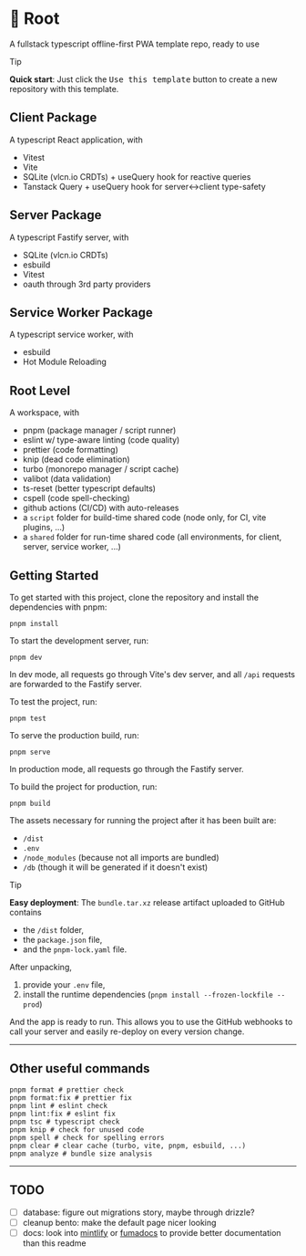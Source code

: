 # 🌳 Root
A fullstack typescript offline-first PWA template repo, ready to use
> [!TIP]
> **Quick start**: 
> Just click the <kbd>Use this template</kbd> button to create a new repository with this template.

## Client Package

A typescript React application, with

- Vitest
- Vite
- SQLite (vlcn.io CRDTs) + useQuery hook for reactive queries
- Tanstack Query + useQuery hook for server<->client type-safety

## Server Package

A typescript Fastify server, with

- SQLite (vlcn.io CRDTs)
- esbuild
- Vitest
- oauth through 3rd party providers

## Service Worker Package

A typescript service worker, with

- esbuild
- Hot Module Reloading

## Root Level

A workspace, with

- pnpm (package manager / script runner)
- eslint w/ type-aware linting (code quality)
- prettier (code formatting)
- knip (dead code elimination)
- turbo (monorepo manager / script cache)
- valibot (data validation)
- ts-reset (better typescript defaults)
- cspell (code spell-checking)
- github actions (CI/CD) with auto-releases
- a `script` folder for build-time shared code (node only, for CI, vite plugins, ...)
- a `shared` folder for run-time shared code (all environments, for client, server, service worker, ...)

## Getting Started

To get started with this project, clone the repository and install the dependencies with pnpm:

```shell
pnpm install
```

To start the development server, run:

```shell
pnpm dev
```

In dev mode, all requests go through Vite's dev server, and all `/api` requests are forwarded to the Fastify server.

To test the project, run:

```shell
pnpm test
```

To serve the production build, run:

```shell
pnpm serve
```

In production mode, all requests go through the Fastify server.

To build the project for production, run:

```shell
pnpm build
```

The assets necessary for running the project after it has been built are:
- `/dist`
- `.env`
- `/node_modules` (because not all imports are bundled)
- `/db` (though it will be generated if it doesn't exist)

> [!TIP]
> **Easy deployment**: 
> The `bundle.tar.xz` release artifact uploaded to GitHub contains
> - the `/dist` folder,
> - the `package.json` file,
> - and the `pnpm-lock.yaml` file.
> 
> After unpacking,
> 1. provide your `.env` file,
> 2. install the runtime dependencies (`pnpm install --frozen-lockfile --prod`)
>
> And the app is ready to run.
> This allows you to use the GitHub webhooks to call your server and easily re-deploy on every version change.

---

## Other useful commands

```shell
pnpm format # prettier check
pnpm format:fix # prettier fix
pnpm lint # eslint check
pnpm lint:fix # eslint fix
pnpm tsc # typescript check
pnpm knip # check for unused code
pnpm spell # check for spelling errors
pnpm clear # clear cache (turbo, vite, pnpm, esbuild, ...)
pnpm analyze # bundle size analysis
```

---

## TODO

- [ ] database: figure out migrations story, maybe through drizzle?
- [ ] cleanup bento: make the default page nicer looking
- [ ] docs: look into [mintlify](https://mintlify.com/) or [fumadocs](https://fumadocs.vercel.app/) to provide better documentation than this readme
